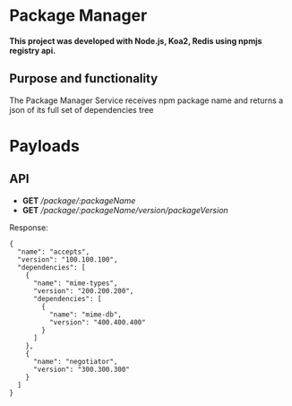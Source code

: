 # Package Manager

#### This project was developed with Node.js, Koa2, Redis using npmjs registry  api.

## Purpose and functionality
The Package Manager Service receives npm package name and returns a json of its full set of dependencies tree


# Payloads

## API

- **GET** */package/:packageName*
- **GET** */package/:packageName/version/packageVersion*

Response:

```
{
  "name": "accepts",
  "version": "100.100.100",
  "dependencies": [
    {
      "name": "mime-types",
      "version": "200.200.200",
      "dependencies": [
        {
          "name": "mime-db",
          "version": "400.400.400"
        }
      ]
    },
    {
      "name": "negotiator",
      "version": "300.300.300"
    }
  ]
}
```
